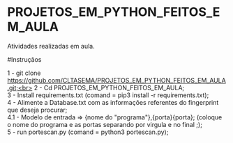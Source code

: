 # PROJETOS_EM_PYTHON_FEITOS_EM_AULA<br>
Atividades realizadas em aula.<br>

#Instruçãos<br>

1 - git clone https://github.com/CLTASEMA/PROJETOS_EM_PYTHON_FEITOS_EM_AULA.git;<br>
2 - Cd PROJETOS_EM_PYTHON_FEITOS_EM_AULA;<br>
3 - Install requirements.txt (comand = pip3 install -r requirements.txt);<br>
4 - Alimente a Database.txt com as informações referentes do fingerprint que deseja procurar;<br>
4.1 - Modelo de entrada => {nome do "programa"},{porta}{porta}; (coloque o nome do programa e as portas separando por virgula e no final ;);<br>
5 - run portescan.py (comand = python3 portescan.py);<br>
